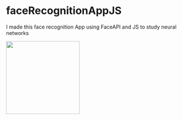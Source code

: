 # faceRecognitionAppJS

I made this face recognition App using FaceAPI and JS to study neural networks

<img src="https://upload.wikimedia.org/wikipedia/commons/thumb/3/3d/Neural_network.svg/1200px-Neural_network.svg.png" width="200"/>
